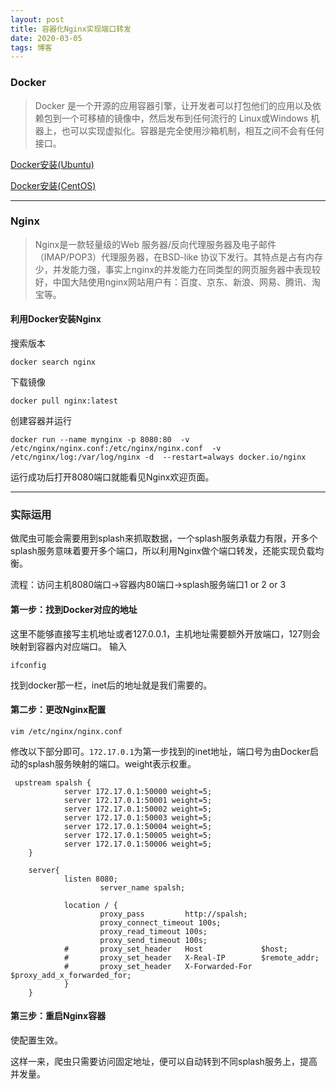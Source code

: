 ```yaml
---
layout: post
title: 容器化Nginx实现端口转发
date: 2020-03-05
tags: 博客   
---
```


### Docker
> Docker 是一个开源的应用容器引擎，让开发者可以打包他们的应用以及依赖包到一个可移植的镜像中，然后发布到任何流行的 Linux或Windows 机器上，也可以实现虚拟化。容器是完全使用沙箱机制，相互之间不会有任何接口。

[Docker安装(Ubuntu)](https://www.runoob.com/docker/ubuntu-docker-install.html)

[Docker安装(CentOS)](https://www.runoob.com/docker/centos-docker-install.html)

---

### Nginx
> Nginx是一款轻量级的Web 服务器/反向代理服务器及电子邮件（IMAP/POP3）代理服务器，在BSD-like 协议下发行。其特点是占有内存少，并发能力强，事实上nginx的并发能力在同类型的网页服务器中表现较好，中国大陆使用nginx网站用户有：百度、京东、新浪、网易、腾讯、淘宝等。

#### 利用Docker安装Nginx

搜索版本

```shell script
docker search nginx
```

下载镜像

```shell script
docker pull nginx:latest
```

创建容器并运行

```shell script
docker run --name mynginx -p 8080:80  -v /etc/nginx/nginx.conf:/etc/nginx/nginx.conf  -v /etc/nginx/log:/var/log/nginx -d  --restart=always docker.io/nginx
```

运行成功后打开8080端口就能看见Nginx欢迎页面。


---

### 实际运用

做爬虫可能会需要用到splash来抓取数据，一个splash服务承载力有限，开多个splash服务意味着要开多个端口，所以利用Nginx做个端口转发，还能实现负载均衡。

流程：访问主机8080端口->容器内80端口->splash服务端口1 or 2 or 3

#### 第一步：找到Docker对应的地址
这里不能够直接写主机地址或者127.0.0.1，主机地址需要额外开放端口，127则会映射到容器内对应端口。
输入

```shell script
ifconfig
```

找到docker那一栏，inet后的地址就是我们需要的。

#### 第二步：更改Nginx配置

```shell script
vim /etc/nginx/nginx.conf
```

修改以下部分即可。`172.17.0.1`为第一步找到的inet地址，端口号为由Docker启动的splash服务映射的端口。weight表示权重。

```text
 upstream spalsh {
            server 172.17.0.1:50000 weight=5;
            server 172.17.0.1:50001 weight=5;
            server 172.17.0.1:50002 weight=5;
            server 172.17.0.1:50003 weight=5;
            server 172.17.0.1:50004 weight=5;
            server 172.17.0.1:50005 weight=5;
            server 172.17.0.1:50006 weight=5;
    }

    server{ 
            listen 8080; 
                    server_name spalsh; 

            location / { 
                    proxy_pass         http://spalsh; 
                    proxy_connect_timeout 100s;
                    proxy_read_timeout 100s;
                    proxy_send_timeout 100s;
            #       proxy_set_header   Host             $host; 
            #       proxy_set_header   X-Real-IP        $remote_addr; 
            #       proxy_set_header   X-Forwarded-For  $proxy_add_x_forwarded_for; 
            } 
    }
```

#### 第三步：重启Nginx容器
使配置生效。


这样一来，爬虫只需要访问固定地址，便可以自动转到不同splash服务上，提高并发量。
